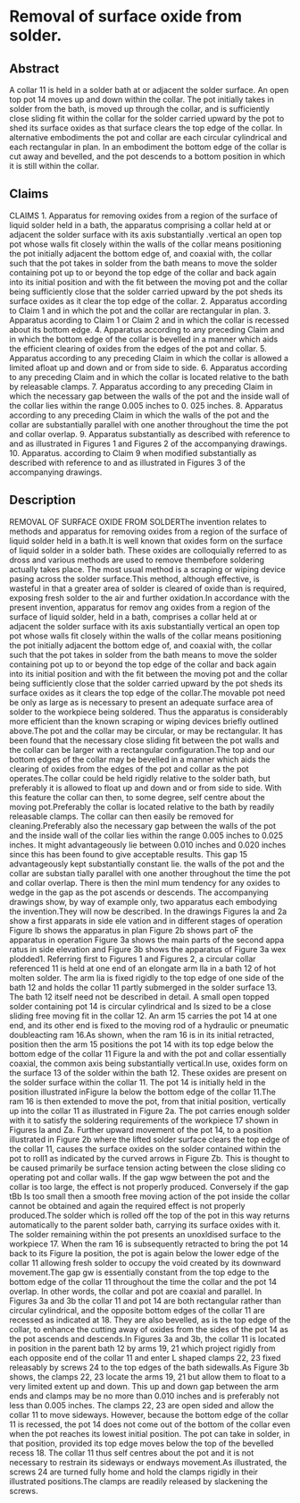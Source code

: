 # Removal of surface oxide from solder.

## Abstract
A collar 11 is held in a solder bath at or adjacent the solder surface. An open top pot 14 moves up and down within the collar. The pot initially takes in solder from the bath, is moved up through the collar, and is sufficiently close sliding fit within the collar for the solder carried upward by the pot to shed its surface oxides as that surface clears the top edge of the collar. In alternative embodiments the pot and collar are each circular cylindrical and each rectangular in plan. In an embodiment the bottom edge of the collar is cut away and bevelled, and the pot descends to a bottom position in which it is still within the collar.

## Claims
CLAIMS 1. Apparatus for removing oxides from a region of the surface of liquid solder held in a bath, the apparatus comprising a collar held at or adjacent the solder surface with its axis substantially .vertical an open top pot whose walls fit closely within the walls of the collar means positioning the pot initially adjacent the bottom edge of, and coaxial with, the collar such that the pot takes in solder from the bath means to move the solder containing pot up to or beyond the top edge of the collar and back again into its initial position and with the fit between the moving pot and the collar being sufficiently close that the solder carried upward by the pot sheds its surface oxides as it clear the top edge of the collar. 2. Apparatus according to Claim 1 and in which the pot and the collar are rectangular in plan. 3. Apparatus acording to Claim 1 or Claim 2 and in which the collar is recessed about its bottom edge. 4. Apparatus according to any preceding Claim and in which the bottom edge of the collar is bevelled in a manner which aids the efficient clearing of oxides from the edges of the pot and collar. 5. Apparatus according to any preceding Claim in which the collar is allowed a limited afloat up and down and or from side to side. 6. Apparatus according to any preceding Claim and in which the collar is located relative to the bath by releasable clamps. 7. Apparatus according to any preceding Claim in which the necessary gap between the walls of the pot and the inside wall of the collar lies within the range 0.005 inches to 0. 025 inches. 8. Apparatus according to any preceding Claim in which the walls of the pot and the collar are substantially parallel with one another throughout the time the pot and collar overlap. 9. Apparatus substantially as described with reference to and as illustrated in Figures 1 and Figures 2 of the accompanying drawings. 10. Apparatus. according to Claim 9 when modified substantially as described with reference to and as illustrated in Figures 3 of the accompanying drawings.

## Description
REMOVAL OF SURFACE OXIDE FROM SOLDERThe invention relates to methods and apparatus for removing oxides from a region of the surface of liquid solder held in a bath.It is well known that oxides form on the surface of liquid solder in a solder bath. These oxides are colloquially referred to as dross and various methods are used to remove thembefore soldering actually takes place. The most usual method is a scraping or wiping device pasing across the solder surface.This method, although effective, is wasteful in that a greater area of solder is cleared of oxide than is required, exposing fresh solder to the air and further oxidation.In accordance with the present invention, apparatus for remov ang oxides from a region of the surface of liquid solder, held in a bath, comprises a collar held at or adjacent the solder surface with its axis substantially vertical an open top pot whose walls fit closely within the walls of the collar means positioning the pot initially adjacent the bottom edge of, and coaxial with, the collar such that the pot takes in solder from the bath means to move the solder containing pot up to or beyond the top edge of the collar and back again into its initial position and with the fit between the moving pot and the collar being sufficiently close that the solder carried upward by the pot sheds its surface oxides as it clears the top edge of the collar.The movable pot need be only as large as is necessary to present an adequate surface area of solder to the workpiece being soldered. Thus the apparatus is considerably more efficient than the known scraping or wiping devices briefly outlined above.The pot and the collar may be circular, or may be rectangular. It has been found that the necessary close sliding fit between the pot walls and the collar can be larger with a rectangular configuration.The top and our bottom edges of the collar may be bevelled in a manner which aids the clearing of oxides from the edges of the pot and collar as the pot operates.The collar could be held rigidly relative to the solder bath, but preferably it is allowed to float up and down and or from side to side. With this feature the collar can then, to some degree, self centre about the moving pot.Preferably the collar is located relative to the bath by readily releasable clamps. The collar can then easily be removed for cleaning.Preferably also the necessary gap between the walls of the pot and the inside wall of the collar lies within the range 0.005 inches to 0.025 inches. It might advantageously lie between 0.010 inches and 0.020 inches since this has been found to give acceptable results. This gap 15 advantageously kept substantially constant lie. the walls of the pot and the collar are substan tially parallel with one another throughout the time the pot and collar overlap. There is then the minl mum tendency for any oxides to wedge in the gap as the pot ascends or descends. The accompanying drawings show, by way of example only, two apparatus each embodying the invention.They will now be described. In the drawings Figures la and 2a show a first apparats in side ele vation and in different stages of operation Figure lb shows the apparatus in plan Figure 2b shows part oF the apparatus in operation Figure 3a shows the main parts of the second appa ratus in side elevation and Figure 3b shows the apparatus of Figure 3a wex plodded1. Referring first to Figures 1 and Figures 2, a circular collar referenced 11 is held at one end of an elongate arm lla in a bath 12 of hot molten solder. The arm lia is fixed rigidly to the top edge of one side of the bath 12 and holds the collar 11 partly submerged in the solder surface 13. The bath 12 itself need not be described in detail. A small open topped solder containing pot 14 is circular cylindrical and Is sized to be a close sliding free moving fit in the collar 12. An arm 15 carries the pot 14 at one end, and its other end is fixed to the moving rod of a hydraulic or pneumatic doubleacting ram 16.As shown, when the ram 16 is in its initial retracted, position then the arm 15 positions the pot 14 with its top edge below the bottom edge of the collar 11 Figure la and with the pot and collar essentially coaxial, the common axis being substantially vertical.In use, oxides form on the surface 13 of the solder within the bath 12. These oxides are present on the solder surface within the collar 11. The pot 14 is initially held in the position illustrated inFigure la below the bottom edge of the collar 11.The ram 16 is then extended to move the pot, from that initial position, vertically up into the collar 11 as illustrated in Figure 2a. The pot carries enough solder with it to satisfy the soldering requirements of the workpiece 17 shown in Figures la and Za. Further upward movement of the pot 14, to a position illustrated in Figure 2b where the lifted solder surface clears the top edge of the collar 11, causes the surface oxides on the solder contained within the pot to roll1 as indicated by the curved arrows in Figure Zb. This is thought to be caused primarily be surface tension acting between the close sliding co operating pot and collar walls. If the gap wgw between the pot and the collar is too large, the effect is not properly produced. Conversely if the gap tBb Is too small then a smooth free moving action of the pot inside the collar cannot be obtained and again the required effect is not properly produced.The solder which is rolled off the top of the pot in this way returns automatically to the parent solder bath, carrying its surface oxides with it. The solder remaining within the pot presents an unoxldised surface to the workpiece 17. When the ram 16 is subsequently retracted to bring the pot 14 back to its Figure la position, the pot is again below the lower edge of the collar 11 allowing fresh solder to occupy the void created by its downward movement.The gap gw is essentially constant from the top edge to the bottom edge of the collar 11 throughout the time the collar and the pot 14 overlap. In other words, the collar and pot are coaxial and parallel. In Figures 3a and 3b the collar 11 and pot 14 are both rectangular rather than circular cylindrical, and the opposite bottom edges of the collar 11 are recessed as indicated at 18. They are also bevelled, as is the top edge of the collar, to enhance the cutting away of oxides from the sides of the pot 14 as the pot ascends and descends.In Figures 3a and 3b, the collar 11 is located in position in the parent bath 12 by arms 19, 21 which project rigidly from each opposite end of the collar 11 and enter L shaped clamps 22, 23 fixed releasably by screws 24 to the top edges of the bath sidewalls.As Figure 3b shows, the clamps 22, 23 locate the arms 19, 21 but allow them to float to a very limited extent up and down. This up and down gap between the arm ends and clamps may be no more than 0.010 inches and is preferably not less than 0.005 inches. The clamps 22, 23 are open sided and allow the collar 11 to move sideways. However, because the bottom edge of the collar 11 is recessed, the pot 14 does not come out of the bottom of the collar even when the pot reaches its lowest initial position. The pot can take in solder, in that position, provided its top edge moves below the top of the bevelled recess 18. The collar 11 thus self centres about the pot and it is not necessary to restrain its sideways or endways movement.As illustrated, the screws 24 are turned fully home and hold the clamps rigidly in their illustrated positions.The clamps are readily released by slackening the screws.